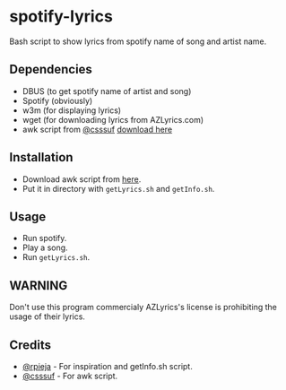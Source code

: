 # spotify-lyrics
Bash script to show lyrics from spotify name of song and artist name.

## Dependencies
* DBUS (to get spotify name of artist and song)
* Spotify (obviously)
* w3m (for displaying lyrics)
* wget (for downloading lyrics from AZLyrics.com)
* awk script from [@csssuf](https://github.com/csssuf) [download here](https://gist.github.com/csssuf/13213f23191b92a7ce77#file-spotify_song-awk)

## Installation
* Download awk script from [here](https://gist.github.com/csssuf/13213f23191b92a7ce77#file-spotify_song-awk).
* Put it in directory with `getLyrics.sh` and `getInfo.sh`.

## Usage
* Run spotify.
* Play a song.
* Run `getLyrics.sh`.

## WARNING
Don't use this program commercialy AZLyrics's license is prohibiting the usage of their lyrics.

## Credits
* [@rpieja](https://github.com/rpieja) - For inspiration and getInfo.sh script.
* [@csssuf](https://github.com/csssuf) - For awk script.
